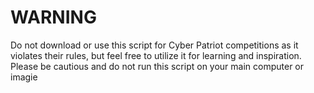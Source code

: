 # WARNING

Do not download or use this script for Cyber Patriot competitions as it violates their rules, but feel free to utilize it for learning and inspiration.
Please be cautious and do not run this script on your main computer or imagie 
